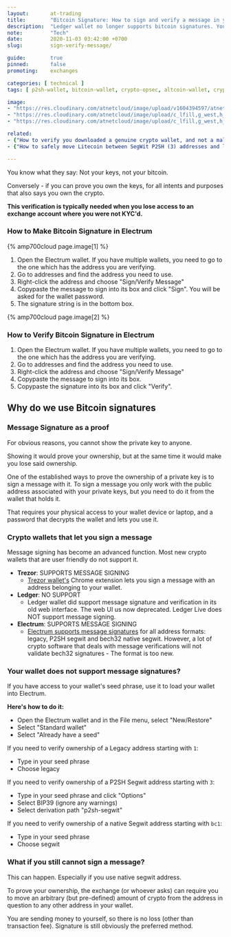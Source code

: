 ```yaml
---
layout:       at-trading
title:        "Bitcoin Signature: How to sign and verify a message in your bitcoin wallet"
description:  "Ledger wallet no longer supports bitcoin signatures. You will need the Electrum wallet, but signatures are easy to do."
note:         "Tech"
date:         2020-11-03 03:42:00 +0700
slug:         sign-verify-message/

guide:        true
pinned:       false
promoting:    exchanges

categories: [ technical ]
tags: [ p2sh-wallet, bitcoin-wallet, crypto-opsec, altcoin-wallet, cryptocurrency-wallet, electrum, trezor, billfodl ]

image:
- "https://res.cloudinary.com/atnetcloud/image/upload/v1604394597/atnet/pexels-maria-tyutina-1603933_kbejzt.jpg"
- "https://res.cloudinary.com/atnetcloud/image/upload/c_lfill,g_west,h_360,w_700/v1604394376/atnet/_how-to/sign1_mze3qr.jpg"
- "https://res.cloudinary.com/atnetcloud/image/upload/c_lfill,g_west,h_360,w_700/v1604394385/atnet/_how-to/sign2a_rzb79r.jpg"

related:
- {"How to verify you downloaded a genuine crypto wallet, and not a malicious imposter?": "/howto/verify-signature/"}
- {"How to safely move Litecoin between SegWit P2SH (3) addresses and legacy (L) addresses": "/howto/move-ltc-p2sh/"}

---
```


You know what they say: Not your keys, not your bitcoin.

Conversely - if you can prove you own the keys, for all intents and purposes that also says you own the crypto.

**This verification is typically needed when you lose access to an exchange account where you were not KYC'd.**

### How to Make Bitcoin Signature in Electrum

{% amp700cloud page.image[1] %}

1. Open the Electrum wallet. If you have multiple wallets, you need to go to the one which has the address you are verifying.
2. Go to addresses and find the address you need to use.
3. Right-click the address and choose "Sign/Verify Message"
4. Copypaste the message to sign into its box and click "Sign". You will be asked for the wallet password.
5. The signature string is in the bottom box.

{% amp700cloud page.image[2] %}


### How to Verify Bitcoin Signature in Electrum


1. Open the Electrum wallet. If you have multiple wallets, you need to go to the one which has the address you are verifying.
2. Go to addresses and find the address you need to use.
3. Right-click the address and choose "Sign/Verify Message"
4. Copypaste the message to sign into its box.
5. Copypaste the signature into its box and click "Verify".


## Why do we use Bitcoin signatures

### Message Signature as a proof

For obvious reasons, you cannot show the private key to anyone.

Showing it would prove your ownership, but at the same time it would make you lose said ownership.

One of the established ways to prove the ownership of a private key is to sign a message with it. To sign a message you only work with the public address associated with your private keys, but you need to do it from the wallet that holds it.

That requires your physical access to your wallet device or laptop, and a password that decrypts the wallet and lets you use it.

### Crypto wallets that let you sign a message

Message signing has become an advanced function. Most new crypto wallets that are user friendly do not support it.

* **Trezor**: SUPPORTS MESSAGE SIGNING
  - [Trezor wallet's](/blackfriday/#live-billfodl) Chrome extension lets you sign a message with an address belonging to your wallet.
* **Ledger**: NO SUPPORT
  - Ledger wallet did support message signature and verification in its old web interface. The web UI us now deprecated. Ledger Live does NOT support message signing.
* **Electrum**: SUPPORTS MESSAGE SIGNING
  - [Electrum supports message signatures](/glossary/electrum/) for all address formats: legacy, P2SH segwit and bech32 native segwit. However, a lot of crypto software that deals with message verifications will not validate bech32 signatures - The format is too new.

### Your wallet does not support message signatures?

If you have access to your wallet's seed phrase, use it to load your wallet into Electrum.

**Here's how to do it:**

* Open the Electrum wallet and in the File menu, select "New/Restore"
* Select "Standard wallet"
* Select "Already have a seed"

If you need to verify ownership of a Legacy address starting with `1`:
* Type in your seed phrase
* Choose legacy

If you need to verify ownership of a P2SH Segwit address starting with `3`:

* Type in your seed phrase and click "Options"
* Select BIP39 (ignore any warnings)
* Select derivation path "p2sh-segwit"

If you need to verify ownership of a native Segwit address starting with `bc1`:
* Type in your seed phrase
* Choose segwit


### What if you still cannot sign a message?

This can happen. Especially if you use native segwit address.

To prove your ownership, the exchange (or whoever asks) can require you to move an arbitrary (but pre-defined) amount of crypto from the address in question to any other address in your wallet.

You are sending money to yourself, so there is no loss (other than transaction fee). Signature is still obviously the preferred method.
